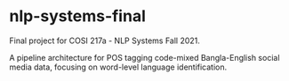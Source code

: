 # nlp-systems-final
Final project for COSI 217a - NLP Systems Fall 2021.

A pipeline architecture for POS tagging code-mixed Bangla-English social media data, focusing on word-level language identification.
